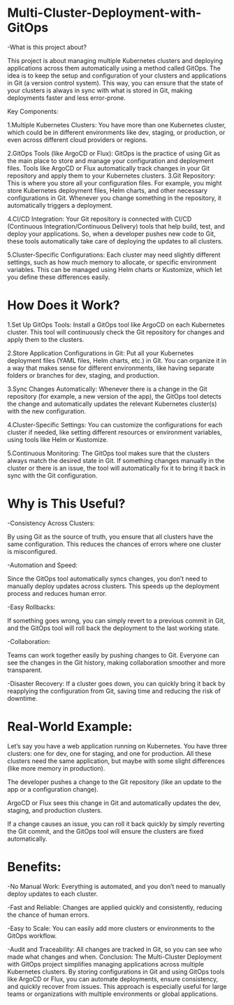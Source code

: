 # Multi-Cluster-Deployment-with-GitOps
-What is this project about?

This project is about managing multiple Kubernetes clusters and deploying applications across them automatically using a method called GitOps. The idea is to keep the setup and configuration of your clusters and applications in Git (a version control system). This way, you can ensure that the state of your clusters is always in sync with what is stored in Git, making deployments faster and less error-prone.

Key Components:

1.Multiple Kubernetes Clusters:
You have more than one Kubernetes cluster, which could be in different environments like dev, staging, or production, or even across different cloud providers or regions.

2.GitOps Tools (like ArgoCD or Flux):
GitOps is the practice of using Git as the main place to store and manage your configuration and deployment files. Tools like ArgoCD or Flux automatically track changes in your Git repository and apply them to your Kubernetes clusters.
3.Git Repository:
This is where you store all your configuration files. For example, you might store Kubernetes deployment files, Helm charts, and other necessary configurations in Git. Whenever you change something in the repository, it automatically triggers a deployment.

4.CI/CD Integration:
Your Git repository is connected with CI/CD (Continuous Integration/Continuous Delivery) tools that help build, test, and deploy your applications. So, when a developer pushes new code to Git, these tools automatically take care of deploying the updates to all clusters.

5.Cluster-Specific Configurations:
Each cluster may need slightly different settings, such as how much memory to allocate, or specific environment variables. This can be managed using Helm charts or Kustomize, which let you define these differences easily.

# How Does it Work?
1.Set Up GitOps Tools:
Install a GitOps tool like ArgoCD on each Kubernetes cluster. This tool will continuously check the Git repository for changes and apply them to the clusters.

2.Store Application Configurations in Git:
Put all your Kubernetes deployment files (YAML files, Helm charts, etc.) in Git. You can organize it in a way that makes sense for different environments, like having separate folders or branches for dev, staging, and production.

3.Sync Changes Automatically:
Whenever there is a change in the Git repository (for example, a new version of the app), the GitOps tool detects the change and automatically updates the relevant Kubernetes cluster(s) with the new configuration.

4.Cluster-Specific Settings:
You can customize the configurations for each cluster if needed, like setting different resources or environment variables, using tools like Helm or Kustomize.

5.Continuous Monitoring:
The GitOps tool makes sure that the clusters always match the desired state in Git. If something changes manually in the cluster or there is an issue, the tool will automatically fix it to bring it back in sync with the Git configuration.

# Why is This Useful?
-Consistency Across Clusters:
 
 By using Git as the source of truth, you ensure that all clusters have the same configuration. This reduces the chances of errors where one cluster is misconfigured.

-Automation and Speed:
 
 Since the GitOps tool automatically syncs changes, you don’t need to manually deploy updates across clusters. This speeds up the deployment process and reduces human error.
 
-Easy Rollbacks:
 
 If something goes wrong, you can simply revert to a previous commit in Git, and the GitOps tool will roll back the deployment to the last working state.
 
 -Collaboration:
 
  Teams can work together easily by pushing changes to Git. Everyone can see the changes in the Git history, making collaboration smoother and more transparent.

-Disaster Recovery:
 If a cluster goes down, you can quickly bring it back by reapplying the configuration from Git, saving time and reducing the risk of downtime.
 # Real-World Example:
 Let’s say you have a web application running on Kubernetes. You have three clusters: one for dev, one for staging, and one for production. All these clusters need the same application, but maybe with some slight 
 differences (like more memory in production).

The developer pushes a change to the Git repository (like an update to the app or a configuration change).

ArgoCD or Flux sees this change in Git and automatically updates the dev, staging, and production clusters.

If a change causes an issue, you can roll it back quickly by simply reverting the Git commit, and the GitOps tool will ensure the clusters are fixed automatically.
# Benefits:
 -No Manual Work: Everything is automated, and you don’t need to manually deploy updates to each cluster.
 
 -Fast and Reliable: Changes are applied quickly and consistently, reducing the chance of human errors.
 
 -Easy to Scale: You can easily add more clusters or environments to the GitOps workflow.
 
 -Audit and Traceability: All changes are tracked in Git, so you can see who made what changes and when.
Conclusion:
The Multi-Cluster Deployment with GitOps project simplifies managing applications across multiple Kubernetes clusters. By storing configurations in Git and using GitOps tools like ArgoCD or Flux, you can automate deployments, ensure consistency, and quickly recover from issues. This approach is especially useful for large teams or organizations with multiple environments or global applications.






